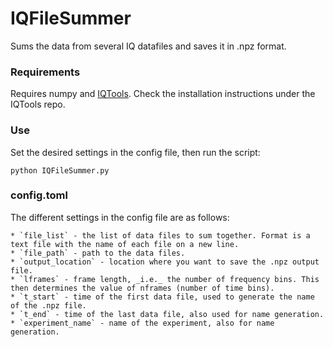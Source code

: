 # IQFileSummer
Sums the data from several IQ datafiles and saves it in .npz format.

### Requirements
Requires numpy and [IQTools](https://github.com/xaratustrah/iqtools). Check the installation instructions under the IQTools repo.

### Use
Set the desired settings in the config file, then run the script:

    python IQFileSummer.py

### config.toml

The different settings in the config file are as follows:

    * `file_list` - the list of data files to sum together. Format is a text file with the name of each file on a new line.
    * `file_path` - path to the data files.
    * `output_location` - location where you want to save the .npz output file.
    * `lframes` - frame length, _i.e._ the number of frequency bins. This then determines the value of nframes (number of time bins).
    * `t_start` - time of the first data file, used to generate the name of the .npz file.
    * `t_end` - time of the last data file, also used for name generation.
    * `experiment_name` - name of the experiment, also for name generation.
